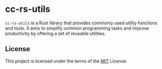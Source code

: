 # cc-rs-utils

`cc-rs-utils` is a Rust library that provides commonly used utility functions and tools. It aims to simplify common programming tasks and improve productivity by offering a set of reusable utilities.


## License

This project is licensed under the terms of the [MIT](./LICENSE) License.
